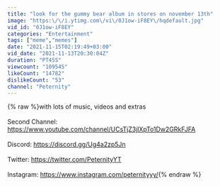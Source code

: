 ```yaml
---
title: "look for the gummy bear album in stores on november 13th"
image: "https:\/\/i.ytimg.com\/vi\/0J1ow-iF8EY\/hqdefault.jpg"
vid_id: "0J1ow-iF8EY"
categories: "Entertainment"
tags: ["meme","memes"]
date: "2021-11-15T02:19:49+03:00"
vid_date: "2021-11-13T20:30:04Z"
duration: "PT45S"
viewcount: "109545"
likeCount: "14782"
dislikeCount: "53"
channel: "Peternity"
---
```

{% raw %}with lots of music, videos and extras<br /><br />Second Channel: <a rel="nofollow" target="blank" href="https://www.youtube.com/channel/UCsTjZ3jlXpTo1Dw2GRkFJFA">https://www.youtube.com/channel/UCsTjZ3jlXpTo1Dw2GRkFJFA</a><br /><br />Discord: <a rel="nofollow" target="blank" href="https://discord.gg/Ug4a2zp5Jn">https://discord.gg/Ug4a2zp5Jn</a><br /><br />Twitter: <a rel="nofollow" target="blank" href="https://twitter.com/PeternityYT">https://twitter.com/PeternityYT</a><br /><br />Instagram: <a rel="nofollow" target="blank" href="https://www.instagram.com/peternityyy/">https://www.instagram.com/peternityyy/</a>{% endraw %}
